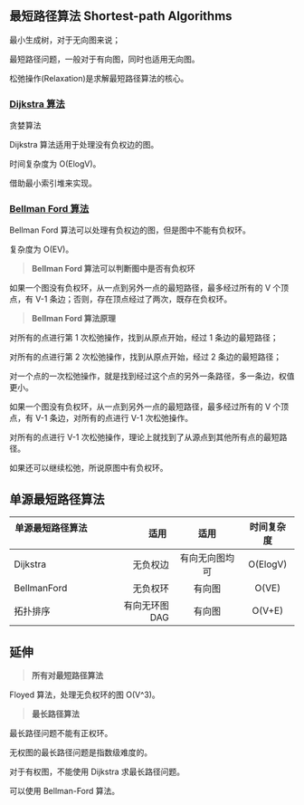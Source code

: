 ## 最短路径算法 Shortest-path Algorithms

最小生成树，对于无向图来说；

最短路径问题，一般对于有向图，同时也适用无向图。

松弛操作(Relaxation)是求解最短路径算法的核心。

### [Dijkstra 算法](https://github.com/steveLauwh/Data-Structures-And-Algorithms/tree/master/Graph/Shortest-path%20Algorithms/Dijkstra)

贪婪算法

Dijkstra 算法适用于处理没有负权边的图。

时间复杂度为 O(ElogV)。

借助最小索引堆来实现。

### [Bellman Ford 算法](https://github.com/steveLauwh/Data-Structures-And-Algorithms/tree/master/Graph/Shortest-path%20Algorithms/Bellman%20Ford)

Bellman Ford 算法可以处理有负权边的图，但是图中不能有负权环。

复杂度为 O(EV)。

> **Bellman Ford 算法可以判断图中是否有负权环**

如果一个图没有负权环，从一点到另外一点的最短路径，最多经过所有的 V 个顶点，有 V-1 条边；否则，存在顶点经过了两次，既存在负权环。

> **Bellman Ford 算法原理**

对所有的点进行第 1 次松弛操作，找到从原点开始，经过 1 条边的最短路径；

对所有的点进行第 2 次松弛操作，找到从原点开始，经过 2 条边的最短路径；

对一个点的一次松弛操作，就是找到经过这个点的另外一条路径，多一条边，权值更小。

如果一个图没有负权环，从一点到另外一点的最短路径，最多经过所有的 V 个顶点，有 V-1 条边，对所有的点进行 V-1 次松弛操作。

对所有的点进行 V-1 次松弛操作，理论上就找到了从源点到其他所有点的最短路径。

如果还可以继续松弛，所说原图中有负权环。

## 单源最短路径算法

| 单源最短路径算法        |  适用  |  适用  |时间复杂度|
| --------   | -----:  | :----:  |:----:  |
| Dijkstra     | 无负权边 |   有向无向图均可     |O(ElogV)|
| BellmanFord        |  无负权环   |   有向图  |O(VE)|
| 拓扑排序        |    有向无环图 DAG    |  有向图  |O(V+E)|


## 延伸

> **所有对最短路径算法**

Floyed 算法，处理无负权环的图 O(V^3)。

> **最长路径算法**

最长路径问题不能有正权环。

无权图的最长路径问题是指数级难度的。

对于有权图，不能使用 Dijkstra 求最长路径问题。

可以使用 Bellman-Ford 算法。
